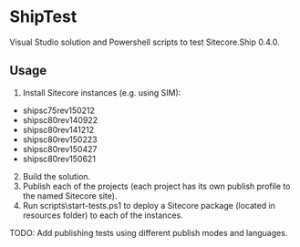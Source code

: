 # ShipTest
Visual Studio solution and Powershell scripts to test Sitecore.Ship 0.4.0.

## Usage
1. Install Sitecore instances (e.g. using SIM):
- shipsc75rev150212
- shipsc80rev140922
- shipsc80rev141212
- shipsc80rev150223
- shipsc80rev150427
- shipsc80rev150621
2. Build the solution.
3. Publish each of the projects (each project has its own publish profile to the named Sitecore site).
4. Run scripts\start-tests.ps1 to deploy a Sitecore package (located in resources folder) to each of the instances.

TODO: Add publishing tests using different publish modes and languages.
